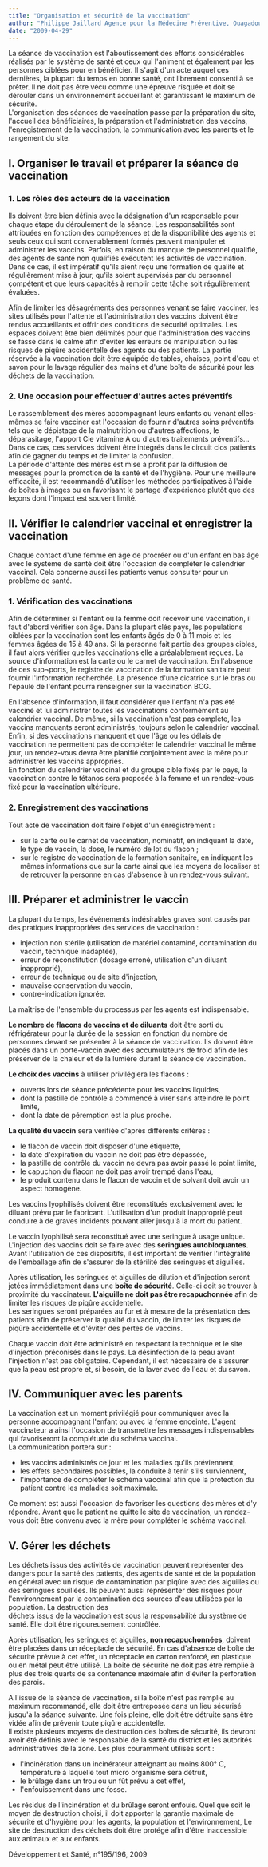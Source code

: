 ```yaml
---
title: "Organisation et sécurité de la vaccination"
author: "Philippe Jaillard Agence pour la Médecine Préventive, Ouagadougou,  Burkina Faso"
date: "2009-04-29"
---
```


<div class="teaser"><p>La séance de vaccination est l'aboutissement des efforts considérables réalisés par le système de santé et ceux qui l'animent et également par les personnes ciblées pour en bénéficier. Il s'agit d'un acte auquel ces dernières, la plupart du temps en bonne santé, ont librement consenti à se prêter. Il ne doit pas être vécu comme une épreuve risquée et doit se dérouler dans un environnement accueillant et garantissant le maximum de sécurité.<br />
L'organisation des séances de vaccination passe par la préparation du site, l'accueil des bénéficiaires, la préparation et l'administration des vaccins, l'enregistrement de la vaccination, la communication avec les parents et le rangement du site.</p></div>

## I. Organiser le travail et préparer la séance de vaccination

### 1. Les rôles des acteurs de la vaccination

Ils doivent être bien définis avec la désignation d'un responsable pour chaque étape du déroulement de la séance. Les responsabilités sont attribuées en fonction des compétences et de la disponibilité des agents et seuls ceux qui sont convenablement formés peuvent manipuler et administrer les vaccins. Parfois, en raison du manque de personnel qualifié, des agents de santé non qualifiés exécutent les activités de vaccination. Dans ce cas, il est impératif qu'ils aient reçu une formation de qualité et régulièrement mise à jour, qu'ils soient supervisés par du personnel çompétent et que leurs capacités à remplir cette tâche soit régulièrement évaluées.

Afin de limiter les désagréments des personnes venant se faire vacciner, les sites utilisés pour l'attente et l'administration des vaccins doivent être rendus accueillants et offrir des conditions de sécurité optimales. Les espaces doivent être bien délimités pour que l'administration des vaccins se fasse dans le calme afin d'éviter les erreurs de manipulation ou les risques de piqûre accidentelle des agents ou des patients. La partie réservée à la vaccination doit être équipée de tables, chaises, point d'eau et savon pour le lavage régulier des mains et d'une boîte de sécurité pour les déchets de la vaccination.

### 2. Une occasion pour effectuer d'autres actes préventifs

Le rassemblement des mères accompagnant leurs enfants ou venant elles-mêmes se faire vacciner est l'occasion de fournir d'autres soins préventifs tels que le dépistage de la malnutrition ou d'autres affections, le déparasitage, l'apport Cie vitamine A ou d'autres traitements préventifs... Dans ce cas, ces services doivent être intégrés dans le circuit clos patients afin de gagner du temps et de limiter la confusion.  
La période d'attente des mères est mise à profit par la diffusion de messages pour la promotion de la santé et de l'hygiène. Pour une meilleure efficacité, il est recommandé d'utiliser les méthodes participatives à l'aide de boîtes à images ou en favorisant le partage d'expérience plutôt que des leçons dont l'impact est souvent limité.

## II. Vérifier le calendrier vaccinal et enregistrer la vaccination

Chaque contact d'une femme en âge de procréer ou d'un enfant en bas âge avec le système de santé doit être l'occasion de compléter le calendrier vaccinal. Cela concerne aussi les patients venus consulter pour un problème de santé.

### 1. Vérification des vaccinations

Afin de déterminer si l'enfant ou la femme doit recevoir une vaccination, il faut d'abord vérifier son âge. Dans la plupart clés pays, les populations ciblées par la vaccination sont les enfants âgés de 0 à 11 mois et les femmes âgées de 15 à 49 ans. Si la personne fait partie des groupes cibles, il faut alors vérifier quelles vaccinations elle a préalablement reçues. La source d'information est la carte ou le carnet de vaccination. En l'absence de ces sup¬ports, le registre de vaccination de la formation sanitaire peut fournir l'information recherchée. La présence d'une cicatrice sur le bras ou l'épaule de l'enfant pourra renseigner sur la vaccination BCG.

En l'absence d'information, il faut considérer que l'enfant n'a pas été vacciné et lui administrer toutes les vaccinations conformément au calendrier vaccinal. De même, si la vaccination n'est pas complète, les vaccins manquants seront administrés, toujours selon le calendrier vaccinal. Enfin, si des vaccinations manquent et que l'âge ou les délais de vaccination ne permettent pas de compléter le calendrier vaccinal le même jour, un rendez-vous devra être planifié conjointement avec la mère pour administrer les vaccins appropriés.  
En fonction du calendrier vaccinal et du groupe cible fixés par le pays, la vaccination contre le tétanos sera proposée à la femme et un rendez-vous fixé pour la vaccination ultérieure.

### 2. Enregistrement des vaccinations

Tout acte de vaccination doit faire l'objet d'un enregistrement :

- sur la carte ou le carnet de vaccination, nominatif, en indiquant la date, le type de vaccin, la dose, le numéro de lot du flacon ;
- sur le registre de vaccination de la formation sanitaire, en indiquant les mêmes informations que sur la carte ainsi que les moyens de localiser et de retrouver la personne en cas d'absence à un rendez-vous suivant.

## III. Préparer et administrer le vaccin

La plupart du temps, les événements indésirables graves sont causés par des pratiques inappropriées des services de vaccination :

- injection non stérile (utilisation de matériel contaminé, contamination du vaccin, technique inadaptée),
- erreur de reconstitution (dosage erroné, utilisation d'un diluant inapproprié),
- erreur de technique ou de site d'injection,
- mauvaise conservation du vaccin,
- contre-indication ignorée.

La maîtrise de l'ensemble du processus par les agents est indispensable.

**Le nombre de flacons de vaccins et de diluants** doit être sorti du réfrigérateur pour la durée de la session en fonction du nombre de personnes devant se présenter à la séance de vaccination. Ils doivent être placés dans un porte-vaccin avec des accumulateurs de froid afin de les préserver de la chaleur et de la lumière durant la séance de vaccination.

**Le choix des vaccins** à utiliser privilégiera les flacons :

- ouverts lors de séance précédente pour les vaccins liquides,
- dont la pastille de contrôle a commencé à virer sans atteindre le point limite,
- dont la date de péremption est la plus proche.

**La qualité du vaccin** sera vérifiée d'après différents critères :

- le flacon de vaccin doit disposer d'une étiquette,
- la date d'expiration du vaccin ne doit pas être dépassée,
- la pastille de contrôle du vaccin ne devra pas avoir passé le point limite,
- le capuchon du flacon ne doit pas avoir trempé dans l'eau,
- le produit contenu dans le flacon de vaccin et de solvant doit avoir un aspect homogène.

Les vaccins lyophilisés doivent être reconstitués exclusivement avec le diluant prévu par le fabricant. L'utilisation d'un produit inapproprié peut conduire à de graves incidents pouvant aller jusqu'à la mort du patient.

Le vaccin lyophilisé sera reconstitué avec une seringue à usage unique. L'injection des vaccins doit se faire avec des **seringues autobloquantes**. Avant l'utilisation de ces dispositifs, il est important de vérifier l'intégralité de l'emballage afin de s'assurer de la stérilité des seringues et aiguilles.

Après utilisation, les seringues et aiguilles de dilution et d'injection seront jetées immédiatement dans une **boîte de sécurité**. Celle-ci doit se trouver à proximité du vaccinateur. **L'aiguille ne doit pas être recapuchonnée** afin de limiter les risques de piqûre accidentelle.  
Les seringues seront préparées au fur et à mesure de la présentation des patients afin de préserver la qualité du vaccin, de limiter les risques de piqûre accidentelle et d'éviter des pertes de vaccins.

Chaque vaccin doit être administré en respectant la technique et le site d'injection préconisés dans le pays. La désinfection de la peau avant l'injection n'est pas obligatoire. Cependant, il est nécessaire de s'assurer que la peau est propre et, si besoin, de la laver avec de l'eau et du savon.

## IV. Communiquer avec les parents

La vaccination est un moment privilégié pour communiquer avec la personne accompagnant l'enfant ou avec la femme enceinte. L'agent vaccinateur a ainsi l'occasion de transmettre les messages indispensables qui favoriseront la complétude du schéma vaccinal.  
La communication portera sur :

- les vaccins administrés ce jour et les maladies qu'ils préviennent,
- les effets secondaires possibles, la conduite à tenir s'ils surviennent,
- l'importance de compléter le schéma vaccinal afin que la protection du patient contre les maladies soit maximale.

Ce moment est aussi l'occasion de favoriser les questions des mères et d'y répondre. Avant que le patient ne quitte le site de vaccination, un rendez-vous doit être convenu avec la mère pour compléter le schéma vaccinal.

## V. Gérer les déchets

Les déchets issus des activités de vaccination peuvent représenter des dangers pour la santé des patients, des agents de santé et de la population en général avec un risque de contamination par piqûre avec des aiguilles ou des seringues souillées. Ils peuvent aussi représenter des risques pour l'environnement par la contamination des sources d'eau utilisées par la population. La destruction des  
déchets issus de la vaccination est sous la responsabilité du système de santé. Elle doit être rigoureusement contrôlée.

Après utilisation, les seringues et aiguilles, **non recapuchonnées**, doivent être placées dans un réceptacle de sécurité. En cas d'absence de boîte de sécurité prévue à cet effet, un réceptacle en carton renforcé, en plastique ou en métal peut être utilisé. La boîte de sécurité ne doit pas être remplie à plus des trois quarts de sa contenance maximale afin d'éviter la perforation des parois.

A l'issue de la séance de vaccination, si la boîte n'est pas remplie au maximum recommandé, elle doit être entreposée dans un lieu sécurisé jusqu'à la séance suivante. Une fois pleine, elle doit être détruite sans être vidée afin de prévenir toute piqûre accidentelle.  
Il existe plusieurs moyens de destruction des boîtes de sécurité, ils devront avoir été définis avec le responsable de la santé du district et les autorités administratives de la zone. Les plus couramment utilisés sont :

- l'incinération dans un incinérateur atteignant au moins 800° C, température à laquelle tout micro organisme sera détruit,
- le brûlage dans un trou ou un fût prévu à cet effet,
- l'enfouissement dans une fosse.

Les résidus de l'incinération et du brûlage seront enfouis. Quel que soit le moyen de destruction choisi, il doit apporter la garantie maximale de sécurité et d'hygiène pour les agents, la population et l'environnement, Le site de destruction des déchets doit être protégé afin d'être inaccessible aux animaux et aux enfants.

Développement et Santé, n°195/196, 2009
